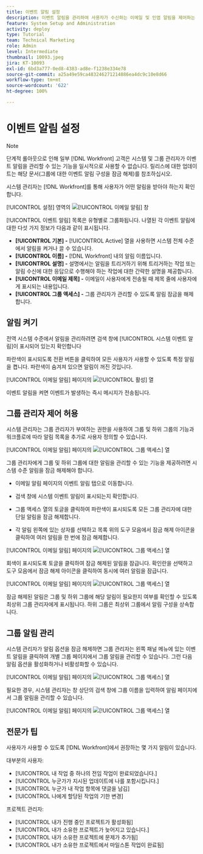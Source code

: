 ```yaml
---
title: 이벤트 알림 설정
description: 이벤트 알림을 관리하여 사용자가 수신하는 이메일 및 인앱 알림을 제어하는 방법을 알아봅니다.
feature: System Setup and Administration
activity: deploy
type: Tutorial
team: Technical Marketing
role: Admin
level: Intermediate
thumbnail: 10093.jpeg
jira: KT-10093
exl-id: 6bd3a777-0ed8-4383-ad8e-f1238e334e78
source-git-commit: a25a49e59ca483246271214886ea4dc9c10e8d66
workflow-type: tm+mt
source-wordcount: '622'
ht-degree: 100%

---
```


<!---
this has the same content as the system administrator notification setup and mangement section of the email and inapp notificiations learning path
--->

<!---
add URL link in the note at the top of the LP
--->

# 이벤트 알림 설정

>[!NOTE]
>
>단계적 롤아웃으로 인해 일부 [!DNL Workfront] 고객은 시스템 및 그룹 관리자가 이벤트 알림을 관리할 수 있는 기능을 일시적으로 사용할 수 없습니다. 릴리스에 대한 업데이트는 해당 문서(그룹에 대한 이벤트 알림 구성을 잠금 해제)를 참조하십시오.

시스템 관리자는 [!DNL Workfront]를 통해 사용자가 어떤 알림을 받아야 하는지 확인합니다.

[!UICONTROL 설정] 영역의 ![[!UICONTROL 이메일 알림] 창](assets/admin-fund-notifications-1.png)

[!UICONTROL 이벤트 알림] 목록은 유형별로 그룹화됩니다. 나열된 각 이벤트 알림에 대한 다섯 가지 정보가 다음과 같이 표시됩니다.

* **[!UICONTROL 기본] -** [!UICONTROL Active] 열을 사용하면 시스템 전체 수준에서 알림을 켜거나 끌 수 있습니다.
* **[!UICONTROL 이름] -** [!DNL Workfront] 내의 알림 이름입니다.
* **[!UICONTROL 설명] -** 설명에서는 알림을 트리거하기 위해 트리거하는 작업 또는 알림 수신에 대한 응답으로 수행해야 하는 작업에 대한 간략한 설명을 제공합니다.
* **[!UICONTROL 이메일 제목] -** 이메일이 사용자에게 전송될 때 제목 줄에 사용자에게 표시되는 내용입니다.
* **[!UICONTROL 그룹 액세스] -** 그룹 관리자가 관리할 수 있도록 알림 잠금을 해제합니다.

## 알림 켜기

전역 시스템 수준에서 알림을 관리하려면 검색 창에 [!UICONTROL 시스템 이벤트 알림]이 표시되어 있는지 확인합니다

파란색이 표시되도록 전환 버튼을 클릭하여 모든 사용자가 사용할 수 있도록 특정 알림을 켭니다. 파란색이 숨겨져 있으면 알림이 꺼진 것입니다.

[!UICONTROL 이메일 알림] 페이지의 ![[!UICONTROL 활성] 열](assets/admin-fund-notifications-2.png)

이벤트 알림을 켜면 이벤트가 발생하는 즉시 메시지가 전송됩니다.

## 그룹 관리자 제어 허용

시스템 관리자는 그룹 관리자가 부여하는 권한을 사용하여 그룹 및 하위 그룹의 기능과 워크플로에 따라 알림 목록을 추가로 사용자 정의할 수 있습니다.

[!UICONTROL 이메일 알림] 페이지의 ![[!UICONTROL 그룹 액세스] 열](assets/ganotifications_01.png)

그룹 관리자에게 그룹 및 하위 그룹에 대한 알림을 관리할 수 있는 기능을 제공하려면 시스템 수준 알림을 잠금 해제해야 합니다.

* 이메일 알림 페이지의 이벤트 알림 탭으로 이동합니다.

* 검색 창에 시스템 이벤트 알림이 표시되는지 확인합니다.

* 그룹 액세스 열의 토글을 클릭하여 파란색이 표시되도록 모든 그룹 관리자에 대한 단일 알림을 잠금 해제합니다.

* 각 알림 왼쪽에 있는 상자를 선택하고 목록 위의 도구 모음에서 잠금 해제 아이콘을 클릭하여 여러 알림을 한 번에 잠금 해제합니다.

[!UICONTROL 이메일 알림] 페이지의 ![[!UICONTROL 그룹 액세스] 열](assets/ganotifications_02.png)

회색이 표시되도록 토글을 클릭하여 잠금 해제된 알림을 잠급니다. 확인란을 선택하고 도구 모음에서 잠금 해제 아이콘을 클릭하여 동시에 여러 알림을 잠급니다.

[!UICONTROL 이메일 알림] 페이지의 ![[!UICONTROL 그룹 액세스] 열](assets/ganotifications_03.png)

잠금 해제된 알림은 그룹 및 하위 그룹에 해당 알림이 필요한지 여부를 확인할 수 있도록 최상위 그룹 관리자에게 표시됩니다. 하위 그룹은 최상위 그룹에서 알림 구성을 상속합니다. ﻿


## 그룹 알림 관리

시스템 관리자가 알림 옵션을 잠금 해제하면 그룹 관리자는 왼쪽 패널 메뉴에 있는 이벤트 알림을 클릭하여 개별 그룹 페이지에서 그룹 알림을 관리할 수 있습니다. 그런 다음 알림 옵션을 활성화하거나 비활성화할 수 있습니다.

[!UICONTROL 이메일 알림] 페이지의 ![[!UICONTROL 그룹 액세스] 열](assets/managegroupnotifications_01.png)

필요한 경우, 시스템 관리자는 창 상단의 검색 창에 그룹 이름을 입력하여 알림 페이지에서 그룹 알림을 관리할 수 있습니다.

[!UICONTROL 이메일 알림] 페이지의 ![[!UICONTROL 그룹 액세스] 열](assets/managegroupnotifications_02.png)

## 전문가 팁

사용자가 사용할 수 있도록 [!DNL Workfront]에서 권장하는 몇 가지 알림이 있습니다.

대부분의 사용자:

* [!UICONTROL 내 작업 중 하나의 전임 작업이 완료되었습니다.]
* [!UICONTROL 누군가가 지시된 업데이트에 나를 포함시킵니다.]
* [!UICONTROL 누군가 내 작업 항목에 댓글을 남김]
* [!UICONTROL 나에게 할당된 작업의 기한 변경]


프로젝트 관리자:

* [!UICONTROL 내가 진행 중인 프로젝트가 활성화됨]
* [!UICONTROL 내가 소유한 프로젝트가 늦어지고 있습니다.]
* [!UICONTROL 내가 소유한 프로젝트에 문제가 추가됨]
* [!UICONTROL 내가 소유한 프로젝트에서 마일스톤 작업이 완료됨]

<!---
learn more URLs
--->

